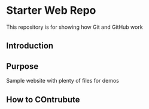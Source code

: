 # Starter Web Repo

This repository is for showing how Git and GitHub work

## Introduction

## Purpose

Sample website with plenty of files for demos

## How to COntrubute 
